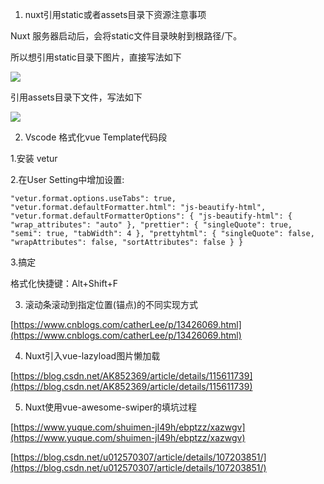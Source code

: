 1. nuxt引用static或者assets目录下资源注意事项

Nuxt 服务器启动后，会将static文件目录映射到根路径/下。

所以想引用static目录下图片，直接写法如下

<img src="/log.png"/>

引用assets目录下文件，写法如下

<img src="~/assets/logo.png"/>

2. Vscode 格式化vue Template代码段

1.安装 vetur

2.在User Setting中增加设置:

`
"vetur.format.options.useTabs": true,
    "vetur.format.defaultFormatter.html": "js-beautify-html",
    "vetur.format.defaultFormatterOptions": {
        "js-beautify-html": {
            "wrap_attributes": "auto"
        },
        "prettier": {
            "singleQuote": true,
            "semi": true,
            "tabWidth": 4
        },
        "prettyhtml": {
            "singleQuote": false,
            "wrapAttributes": false,
            "sortAttributes": false
        }
    }
`
 
3.搞定
 
格式化快捷键：Alt+Shift+F

3. 滚动条滚动到指定位置(锚点)的不同实现方式

[https://www.cnblogs.com/catherLee/p/13426069.html](https://www.cnblogs.com/catherLee/p/13426069.html)

4. Nuxt引入vue-lazyload图片懒加载

[https://blog.csdn.net/AK852369/article/details/115611739](https://blog.csdn.net/AK852369/article/details/115611739)

5. Nuxt使用vue-awesome-swiper的填坑过程

[https://www.yuque.com/shuimen-jl49h/ebptzz/xazwgv](https://www.yuque.com/shuimen-jl49h/ebptzz/xazwgv)

[https://blog.csdn.net/u012570307/article/details/107203851/](https://blog.csdn.net/u012570307/article/details/107203851/)